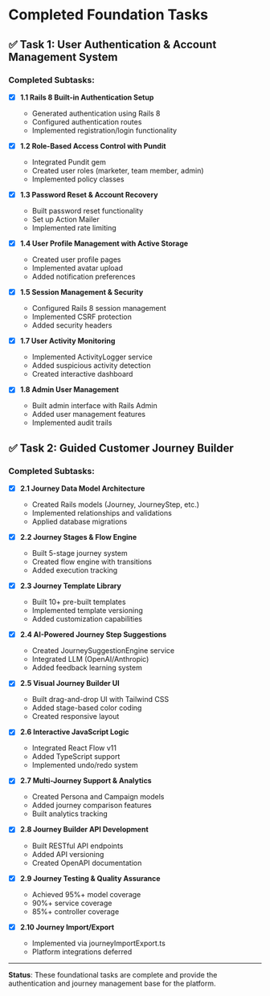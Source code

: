 # Completed Foundation Tasks

## ✅ Task 1: User Authentication & Account Management System

### Completed Subtasks:
- [x] **1.1 Rails 8 Built-in Authentication Setup**
  - Generated authentication using Rails 8
  - Configured authentication routes
  - Implemented registration/login functionality
  
- [x] **1.2 Role-Based Access Control with Pundit**
  - Integrated Pundit gem
  - Created user roles (marketer, team member, admin)
  - Implemented policy classes
  
- [x] **1.3 Password Reset & Account Recovery**
  - Built password reset functionality
  - Set up Action Mailer
  - Implemented rate limiting
  
- [x] **1.4 User Profile Management with Active Storage**
  - Created user profile pages
  - Implemented avatar upload
  - Added notification preferences
  
- [x] **1.5 Session Management & Security**
  - Configured Rails 8 session management
  - Implemented CSRF protection
  - Added security headers
  
- [x] **1.7 User Activity Monitoring**
  - Implemented ActivityLogger service
  - Added suspicious activity detection
  - Created interactive dashboard
  
- [x] **1.8 Admin User Management**
  - Built admin interface with Rails Admin
  - Added user management features
  - Implemented audit trails

## ✅ Task 2: Guided Customer Journey Builder

### Completed Subtasks:
- [x] **2.1 Journey Data Model Architecture**
  - Created Rails models (Journey, JourneyStep, etc.)
  - Implemented relationships and validations
  - Applied database migrations
  
- [x] **2.2 Journey Stages & Flow Engine**
  - Built 5-stage journey system
  - Created flow engine with transitions
  - Added execution tracking
  
- [x] **2.3 Journey Template Library**
  - Built 10+ pre-built templates
  - Implemented template versioning
  - Added customization capabilities
  
- [x] **2.4 AI-Powered Journey Step Suggestions**
  - Created JourneySuggestionEngine service
  - Integrated LLM (OpenAI/Anthropic)
  - Added feedback learning system
  
- [x] **2.5 Visual Journey Builder UI**
  - Built drag-and-drop UI with Tailwind CSS
  - Added stage-based color coding
  - Created responsive layout
  
- [x] **2.6 Interactive JavaScript Logic**
  - Integrated React Flow v11
  - Added TypeScript support
  - Implemented undo/redo system
  
- [x] **2.7 Multi-Journey Support & Analytics**
  - Created Persona and Campaign models
  - Added journey comparison features
  - Built analytics tracking
  
- [x] **2.8 Journey Builder API Development**
  - Built RESTful API endpoints
  - Added API versioning
  - Created OpenAPI documentation
  
- [x] **2.9 Journey Testing & Quality Assurance**
  - Achieved 95%+ model coverage
  - 90%+ service coverage
  - 85%+ controller coverage
  
- [x] **2.10 Journey Import/Export**
  - Implemented via journeyImportExport.ts
  - Platform integrations deferred

---
**Status**: These foundational tasks are complete and provide the authentication and journey management base for the platform.